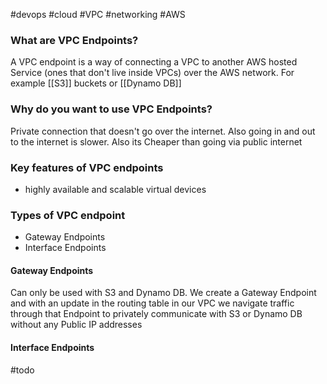 #devops #cloud #VPC #networking #AWS 

### What are VPC Endpoints? 

A VPC endpoint is a way of connecting a VPC to another AWS hosted Service (ones that don't live inside VPCs) over the AWS network. For example [[S3]] buckets or [[Dynamo DB]]

### Why do you want to use VPC Endpoints? 

Private connection that doesn't go over the internet. 
Also going in and out to the internet is slower. 
Also its Cheaper than going via public internet

### Key features of VPC endpoints

- highly available and scalable virtual devices 
### Types of VPC endpoint 

- Gateway Endpoints
- Interface Endpoints

#### Gateway Endpoints

Can only be used with S3 and Dynamo DB.
We create a Gateway Endpoint and with an update in the routing table in our VPC we navigate  traffic through that Endpoint to privately communicate with S3 or Dynamo DB without any Public IP addresses

#### Interface Endpoints

#todo 